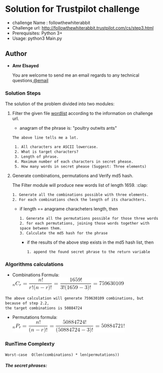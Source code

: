 # Solution for Trustpilot challenge <followthewhiterabbit>
* challenge Name : followthewhiterabbit
* Challenge url: http://followthewhiterabbit.trustpilot.com/cs/step3.html
* Prerequisites: Python 3+
* Usage: python3 Main.py

## Author

* **Amr Elsayed** <p>You are welcome to send me an email regards to any technical questions<a href="mailto:<a href='mailto:amr.elsayed.dk@gmail.com'>amr.elsayed.dk@gmail.com</a>"> @email</a></p>


### Solution Steps
The solution of the problem divided into two modules:

1. Filter the given file [wordlist](https://github.com/Amr116/chllanges/Trustpilot) according to the information on challenge url.
	- anagram of the phrase is: "poultry outwits ants"
	```
	The above line tells me a lot.
	```
		1. All characters are ASCII lowercase.
		2. What is target characters?
		3. Length of phrase.
		4. Maximum number of each characters in secret phease.
		5. How many words in secret phease (Suggest: Three elements)


2. Generate combinations, permutations and Verify md5 hash.
	<p>The Filter module will produce new words list of length 1659. :clap: </p>

	```
	1. Generate all the combinations possible with three elements.
	2. For each combinations check the length of its charachters.
	```
	* if length == anagrame characheters length, then
		
		```
		1. Generate all the permutations possible for those three words
		2. for each permutations, joining those words together with space between them.
		3. Calculate the md5 hash for the phrase
		```
		* if the results of the above step exists in the md5 hash list, then
			```
			1. append the found secret phrase to the return variable
			```

### Algorithms calculations
* Combinations Formula: ![picture alt](https://github.com/Amr116/challenges/blob/master/Assets/CodeCogsEqn.gif)
```
The above calculation will generate 759630109 combinations, but because of step 2.2,
the target combinations is 50884724
```
* Permutations formula: ![picture alt](https://github.com/Amr116/challenges/blob/master/Assets/CodeCogsEqnP.gif)

### RunTime Complexty
```
Worst-case  O(len(combinations) * len(permutations))
```

##### The secret phrases:
